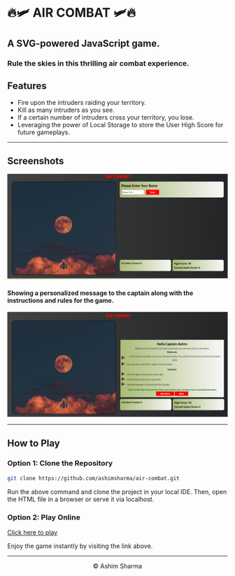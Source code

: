 # 🔥🛩️ AIR COMBAT 🛩️🔥

## A SVG-powered JavaScript game.

### Rule the skies in this thrilling air combat experience.

## Features

- Fire upon the intruders raiding your territory.
- Kill as many intruders as you see.
- If a certain number of intruders cross your territory, you lose.
- Leveraging the power of Local Storage to store the User High Score for future gameplays.

---

## Screenshots

![Homepage Screenshot 1](./assets/air-combat2.png)

#### Showing a personalized message to the captain along with the instructions and rules for the game.

![Homepage Screenshot 2](./assets/air-combat1.png)

---

## How to Play

### Option 1: Clone the Repository

```sh
git clone https://github.com/ashimsharma/air-combat.git
```

Run the above command and clone the project in your local IDE. Then, open the HTML file in a browser or serve it via localhost.

### Option 2: Play Online

[Click here to play](https://ashimsharma.github.io/air-combat)

Enjoy the game instantly by visiting the link above.

---

<p align="center">&copy; Ashim Sharma</p>
